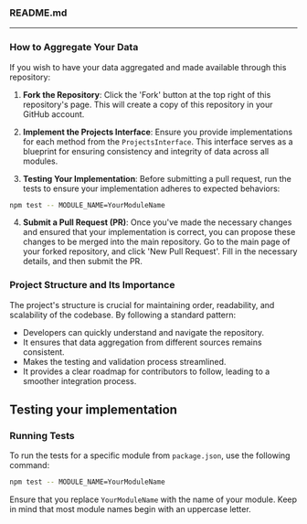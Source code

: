 ### README.md

---

### How to Aggregate Your Data

If you wish to have your data aggregated and made available through this repository:

1. **Fork the Repository**: Click the 'Fork' button at the top right of this repository's page. This will create a copy of this repository in your GitHub account.

2. **Implement the Projects Interface**: Ensure you provide implementations for each method from the `ProjectsInterface`. This interface serves as a blueprint for ensuring consistency and integrity of data across all modules.

3. **Testing Your Implementation**: Before submitting a pull request, run the tests to ensure your implementation adheres to expected behaviors:

```bash
npm test -- MODULE_NAME=YourModuleName
```

4. **Submit a Pull Request (PR)**: Once you've made the necessary changes and ensured that your implementation is correct, you can propose these changes to be merged into the main repository. Go to the main page of your forked repository, and click 'New Pull Request'. Fill in the necessary details, and then submit the PR.

### Project Structure and Its Importance

The project's structure is crucial for maintaining order, readability, and scalability of the codebase. By following a standard pattern:

- Developers can quickly understand and navigate the repository.
- It ensures that data aggregation from different sources remains consistent.
- Makes the testing and validation process streamlined.
- It provides a clear roadmap for contributors to follow, leading to a smoother integration process.


## Testing your implementation

### Running Tests

To run the tests for a specific module from `package.json`, use the following command:

```bash
npm test -- MODULE_NAME=YourModuleName
```

Ensure that you replace `YourModuleName` with the name of your module. Keep in mind that most module names begin with an uppercase letter.
